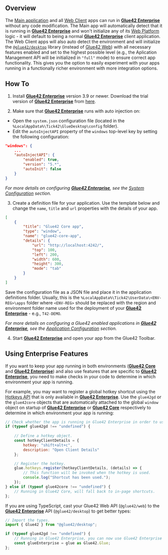## Overview

The [Main application](../../developers/core-concepts/web-platform/overview/index.html) and all [Web Client](../../developers/core-concepts/web-client/overview/index.html) apps can run in [**Glue42 Enterprise**](https://glue42.com/enterprise/) without any code modification. The Main app will automatically detect that it is running in [**Glue42 Enterprise**](https://glue42.com/enterprise/) and won't initialize any of its [Web Platform](https://www.npmjs.com/package/@glue42/web-platform) logic - it will default to being a normal [**Glue42 Enterprise**](https://glue42.com/enterprise/) client application. The Web Client apps will also auto detect the environment and will initialize the [`@glue42/desktop`](https://www.npmjs.com/package/@glue42/desktop) library (instead of [Glue42 Web](https://www.npmjs.com/package/@glue42/web)) with all necessary features enabled and set to the highest possible level (e.g., the Aplication Management API will be initialized in `"full"` mode) to ensure correct app functionality. This gives you the option to easily experiment with your apps running in a functionally richer environment with more integration options.

## How To 

1. Install [**Glue42 Enterprise**](https://glue42.com/enterprise/) version 3.9 or newer. Download the trial version of [**Glue42 Enterprise**](https://glue42.com/enterprise/) from [here](https://glue42.com/free-trial/).

2. Make sure that [**Glue42 Enterprise**](https://glue42.com/enterprise/) runs with auto injection on:

- Open the `system.json` configuration file (located in the `%LocalAppData%\Tick42\GlueDesktop\config` folder).
- Edit the `autoInjectAPI` property of the `windows` top-level key by setting the following configuration:

```json
"windows": {
    ...
    "autoInjectAPI": {
        "enabled": true,
        "version": "5.*",
        "autoInit": false
    }
}
```

*For more details on configuring [**Glue42 Enterprise**](https://glue42.com/enterprise/), see the [System Configuration](https://docs.glue42.com/developers/configuration/system/index.html) section.*

3. Create a definition file for your application. Use the template below and change the `name`, `title` and `url` properties with the details of your app.

```json
[
    {
        "title": "Glue42 Core app",
        "type": "window",
        "name": "glue42-core-app",
        "details": {
            "url": "http://localhost:4242/",
            "top": 100,
            "left": 200,
            "width": 600,
            "height": 300,
            "mode": "tab"      
        }   
    }
]
``` 

Save the configuration file as a JSON file and place it in the application definitions folder. Usually, this is the `%LocalAppData%\Tick42\UserData\<ENV-REG>\apps` folder where `<ENV-REG>` should be replaced with the region and environment folder name used for the deployment of your [**Glue42 Enterprise**](https://glue42.com/enterprise/) - e.g., `T42-DEMO`.

*For more details on configuring a Glue42 enabled applications in [**Glue42 Enterprise**](https://glue42.com/enterprise/), see the [Application Configuration](https://docs.glue42.com/developers/configuration/application/index.html) section.*

4. Start [**Glue42 Enterprise**](https://glue42.com/enterprise/) and open your app from the Glue42 Toolbar.

## Using Enterprise Features

If you want to keep your app running in both environments ([**Glue42 Core**](https://glue42.com/core/) and [**Glue42 Enterprise**](https://glue42.com/enterprise/)) and also use features that are specific to [**Glue42 Enterprise**](https://glue42.com/enterprise/), you need to make checks in your code to determine in which environment your app is running.

For example, you may want to register a global hotkey shortcut using the [Hotkeys API](https://docs.glue42.com/reference/glue/latest/hotkeys/index.html) that is only available in [**Glue42 Enterprise**](https://glue42.com/enterprise/). Use the `glue42gd` or the `glue42core` objects that are automatically attached to the global `window` object on startup of [**Glue42 Enterprise**](https://glue42.com/enterprise/) or [**Glue42 Core**](https://glue42.com/core/) respectively to determine in which environment your app is running:

```javascript
// Check whether the app is running in Glue42 Enterprise in order to use the Hotkeys API.
if (typeof glue42gd !== "undefined") {
   
    // Define a hotkey object.
    const hotkeyClientDetails = {
        hotkey: "shift+alt+c",
        description: "Open Client Details"
    };

    // Register the hotkey.
    glue.hotkeys.register(hotkeyClientDetails, (details) => {
        // This function will be invoked when the hotkey is used.
        console.log("Shortcut has been used.");
    });
} else if (typeof glue42core !== "undefined") {
    // Running in Glue42 Core, will fall back to in-page shortcuts.
};
```

If you are using TypeScript, cast your Glue42 Web API (`@glue42/web`) to the [**Glue42 Enterprise**](https://glue42.com/enterprise/) API (`@glue42/desktop`) to get better types:

```typescript
// Import the types.
import { Glue42 } from "@glue42/desktop"; 

if (typeof glue42gd !== "undefined") {
    // Running in Glue42 Enterprise, you can now use Glue42 Enterprise specific APIs.
    const glueEnterprise = glue as Glue42.Glue;
};
```